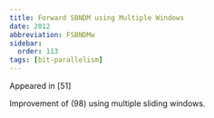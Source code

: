 ```yaml
---
title: Forward SBNDM using Multiple Windows
date: 2012
abbreviation: FSBNDMw
sidebar:
  order: 113
tags: [bit-parallelism]
---
```


Appeared in [51]

Improvement of (98) using multiple sliding windows.
